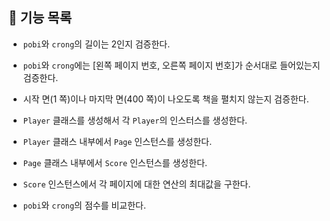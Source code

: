 ## 🚀 기능 목록

- `pobi`와 `crong`의 길이는 2인지 검증한다.


- `pobi`와 `crong`에는 [왼쪽 페이지 번호, 오른쪽 페이지 번호]가 순서대로 들어있는지 검증한다.


- 시작 면(1 쪽)이나 마지막 면(400 쪽)이 나오도록 책을 펼치지 않는지 검증한다.


- `Player` 클래스를 생성해서 각 `Player`의 인스터스를 생성한다.


- `Player` 클래스 내부에서 `Page` 인스턴스를 생성한다.


- `Page` 클래스 내부에서 `Score` 인스턴스를 생성한다.


- `Score` 인스턴스에서 각 페이지에 대한 연산의 최대값을 구한다.


- `pobi`와 `crong`의 점수를 비교한다.
